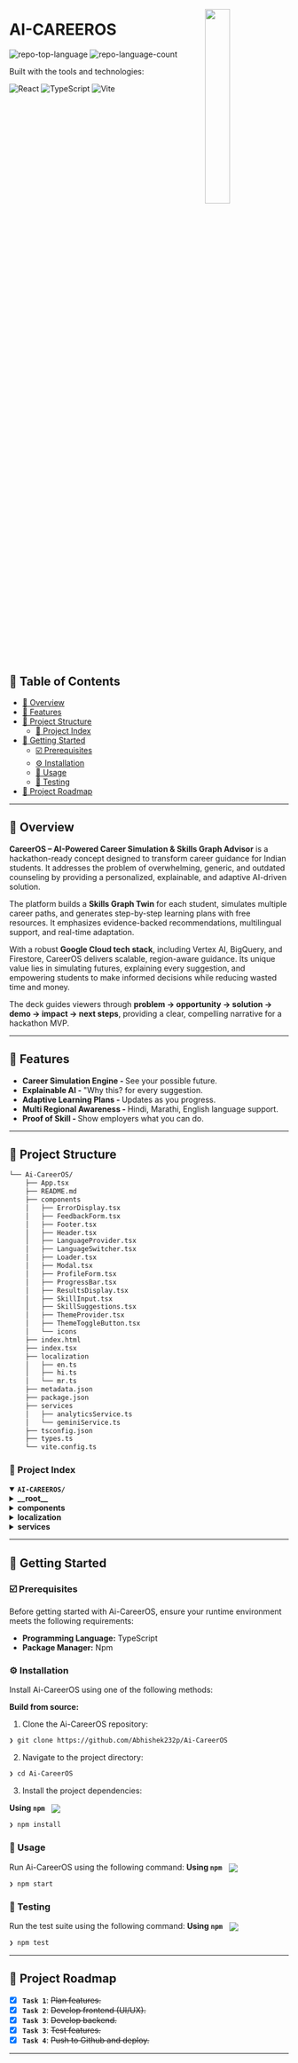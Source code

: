 <div align="left" style="position: relative;">
<img src="https://img.icons8.com/external-tal-revivo-duo-tal-revivo/100/external-markdown-a-lightweight-markup-language-with-plain-text-formatting-syntax-logo-duo-tal-revivo.png" align="right" width="30%" style="margin: -20px 0 0 20px;">
<h1>AI-CAREEROS</h1>
<p align="left">
	<img src="https://img.shields.io/github/languages/top/Abhishek232p/Ai-CareerOS?style=plastic&color=b300ff" alt="repo-top-language">
	<img src="https://img.shields.io/github/languages/count/Abhishek232p/Ai-CareerOS?style=plastic&color=b300ff" alt="repo-language-count">
</p>
<p align="left">Built with the tools and technologies:</p>
<p align="left">
	<img src="https://img.shields.io/badge/React-61DBFB.svg?style=plastic&logo=React&logoColor=white" alt="React">
	<img src="https://img.shields.io/badge/TypeScript-3178C6.svg?style=plastic&logo=TypeScript&logoColor=black" alt="TypeScript">
	<img src="https://img.shields.io/badge/Vite-41D1FF.svg?style=plastic&logo=Vite&logoColor=white" alt="Vite">
</p>
</div>
<br clear="right">

## 🔗 Table of Contents

- [📍 Overview](#-overview)
- [👾 Features](#-features)
- [📁 Project Structure](#-project-structure)
  - [📂 Project Index](#-project-index)
- [🚀 Getting Started](#-getting-started)
  - [☑️ Prerequisites](#-prerequisites)
  - [⚙️ Installation](#-installation)
  - [🤖 Usage](#🤖-usage)
  - [🧪 Testing](#🧪-testing)
- [📌 Project Roadmap](#-project-roadmap)
---

## 📍 Overview
<p>
    <strong>CareerOS – AI-Powered Career Simulation & Skills Graph Advisor</strong> is a hackathon-ready concept designed to transform career guidance for Indian students. It addresses the problem of overwhelming, generic, and outdated counseling by providing a personalized, explainable, and adaptive AI-driven solution.
  </p>
  <p>
    The platform builds a <strong>Skills Graph Twin</strong> for each student, simulates multiple career paths, and generates step-by-step learning plans with free resources. It emphasizes evidence-backed recommendations, multilingual support, and real-time adaptation.
  </p>
  <p>
    With a robust <strong>Google Cloud tech stack</strong>, including Vertex AI, BigQuery, and Firestore, CareerOS delivers scalable, region-aware guidance. Its unique value lies in simulating futures, explaining every suggestion, and empowering students to make informed decisions while reducing wasted time and money.
  </p>
  <p>
    The deck guides viewers through <strong>problem → opportunity → solution → demo → impact → next steps</strong>, providing a clear, compelling narrative for a hackathon MVP.
  </p>
  
---

## 👾 Features
<ul>
	<li><b>Career Simulation Engine - </b> See your possible future.</li>
	<li><b>Explainable AI - </b>"Why this? for every suggestion.</li>
	<li><b>Adaptive Learning Plans - </b>Updates as you progress.</li>
	<li><b>Multi Regional Awareness - </b>Hindi, Marathi, English language support.</li>
	<li><b>Proof of Skill - </b>Show employers what you can do.</li>
</ul>

---

## 📁 Project Structure

```sh
└── Ai-CareerOS/
    ├── App.tsx
    ├── README.md
    ├── components
    │   ├── ErrorDisplay.tsx
    │   ├── FeedbackForm.tsx
    │   ├── Footer.tsx
    │   ├── Header.tsx
    │   ├── LanguageProvider.tsx
    │   ├── LanguageSwitcher.tsx
    │   ├── Loader.tsx
    │   ├── Modal.tsx
    │   ├── ProfileForm.tsx
    │   ├── ProgressBar.tsx
    │   ├── ResultsDisplay.tsx
    │   ├── SkillInput.tsx
    │   ├── SkillSuggestions.tsx
    │   ├── ThemeProvider.tsx
    │   ├── ThemeToggleButton.tsx
    │   └── icons
    ├── index.html
    ├── index.tsx
    ├── localization
    │   ├── en.ts
    │   ├── hi.ts
    │   └── mr.ts
    ├── metadata.json
    ├── package.json
    ├── services
    │   ├── analyticsService.ts
    │   └── geminiService.ts
    ├── tsconfig.json
    ├── types.ts
    └── vite.config.ts
```


### 📂 Project Index
<details open>
	<summary><b><code>AI-CAREEROS/</code></b></summary>
	<details> <!-- __root__ Submodule -->
		<summary><b>__root__</b></summary>
		<blockquote>
			<table>
			<tr>
				<td><b><a href='https://github.com/Abhishek232p/Ai-CareerOS/blob/master/types.ts'>types.ts</a></b></td>
				<td></td>
			</tr>
			<tr>
				<td><b><a href='https://github.com/Abhishek232p/Ai-CareerOS/blob/master/tsconfig.json'>tsconfig.json</a></b></td>
				<td></td>
			</tr>
			<tr>
				<td><b><a href='https://github.com/Abhishek232p/Ai-CareerOS/blob/master/App.tsx'>App.tsx</a></b></td>
				<td></td>
			</tr>
			<tr>
				<td><b><a href='https://github.com/Abhishek232p/Ai-CareerOS/blob/master/metadata.json'>metadata.json</a></b></td>
				<td></td>
			</tr>
			<tr>
				<td><b><a href='https://github.com/Abhishek232p/Ai-CareerOS/blob/master/package.json'>package.json</a></b></td>
				<td></td>
			</tr>
			<tr>
				<td><b><a href='https://github.com/Abhishek232p/Ai-CareerOS/blob/master/vite.config.ts'>vite.config.ts</a></b></td>
				<td></td>
			</tr>
			<tr>
				<td><b><a href='https://github.com/Abhishek232p/Ai-CareerOS/blob/master/index.html'>index.html</a></b></td>
				<td></td>
			</tr>
			<tr>
				<td><b><a href='https://github.com/Abhishek232p/Ai-CareerOS/blob/master/index.tsx'>index.tsx</a></b></td>
				<td></td>
			</tr>
			</table>
		</blockquote>
	</details>
	<details> <!-- components Submodule -->
		<summary><b>components</b></summary>
		<blockquote>
			<table>
			<tr>
				<td><b><a href='https://github.com/Abhishek232p/Ai-CareerOS/blob/master/components/SkillInput.tsx'>SkillInput.tsx</a></b></td>
				<td></td>
			</tr>
			<tr>
				<td><b><a href='https://github.com/Abhishek232p/Ai-CareerOS/blob/master/components/LanguageSwitcher.tsx'>LanguageSwitcher.tsx</a></b></td>
				<td></td>
			</tr>
			<tr>
				<td><b><a href='https://github.com/Abhishek232p/Ai-CareerOS/blob/master/components/Footer.tsx'>Footer.tsx</a></b></td>
				<td></td>
			</tr>
			<tr>
				<td><b><a href='https://github.com/Abhishek232p/Ai-CareerOS/blob/master/components/ProfileForm.tsx'>ProfileForm.tsx</a></b></td>
				<td></td>
			</tr>
			<tr>
				<td><b><a href='https://github.com/Abhishek232p/Ai-CareerOS/blob/master/components/Loader.tsx'>Loader.tsx</a></b></td>
				<td></td>
			</tr>
			<tr>
				<td><b><a href='https://github.com/Abhishek232p/Ai-CareerOS/blob/master/components/ThemeToggleButton.tsx'>ThemeToggleButton.tsx</a></b></td>
				<td></td>
			</tr>
			<tr>
				<td><b><a href='https://github.com/Abhishek232p/Ai-CareerOS/blob/master/components/SkillSuggestions.tsx'>SkillSuggestions.tsx</a></b></td>
				<td></td>
			</tr>
			<tr>
				<td><b><a href='https://github.com/Abhishek232p/Ai-CareerOS/blob/master/components/Header.tsx'>Header.tsx</a></b></td>
				<td></td>
			</tr>
			<tr>
				<td><b><a href='https://github.com/Abhishek232p/Ai-CareerOS/blob/master/components/LanguageProvider.tsx'>LanguageProvider.tsx</a></b></td>
				<td></td>
			</tr>
			<tr>
				<td><b><a href='https://github.com/Abhishek232p/Ai-CareerOS/blob/master/components/ThemeProvider.tsx'>ThemeProvider.tsx</a></b></td>
				<td></td>
			</tr>
			<tr>
				<td><b><a href='https://github.com/Abhishek232p/Ai-CareerOS/blob/master/components/ProgressBar.tsx'>ProgressBar.tsx</a></b></td>
				<td></td>
			</tr>
			<tr>
				<td><b><a href='https://github.com/Abhishek232p/Ai-CareerOS/blob/master/components/FeedbackForm.tsx'>FeedbackForm.tsx</a></b></td>
				<td></td>
			</tr>
			<tr>
				<td><b><a href='https://github.com/Abhishek232p/Ai-CareerOS/blob/master/components/ErrorDisplay.tsx'>ErrorDisplay.tsx</a></b></td>
				<td></td>
			</tr>
			<tr>
				<td><b><a href='https://github.com/Abhishek232p/Ai-CareerOS/blob/master/components/ResultsDisplay.tsx'>ResultsDisplay.tsx</a></b></td>
				<td></td>
			</tr>
			<tr>
				<td><b><a href='https://github.com/Abhishek232p/Ai-CareerOS/blob/master/components/Modal.tsx'>Modal.tsx</a></b></td>
				<td></td>
			</tr>
			</table>
			<details>
				<summary><b>icons</b></summary>
				<blockquote>
					<table>
					<tr>
						<td><b><a href='https://github.com/Abhishek232p/Ai-CareerOS/blob/master/components/icons/XCircleIcon.tsx'>XCircleIcon.tsx</a></b></td>
						<td></td>
					</tr>
					<tr>
						<td><b><a href='https://github.com/Abhishek232p/Ai-CareerOS/blob/master/components/icons/DocumentDownloadIcon.tsx'>DocumentDownloadIcon.tsx</a></b></td>
						<td></td>
					</tr>
					<tr>
						<td><b><a href='https://github.com/Abhishek232p/Ai-CareerOS/blob/master/components/icons/AcademicCapIcon.tsx'>AcademicCapIcon.tsx</a></b></td>
						<td></td>
					</tr>
					<tr>
						<td><b><a href='https://github.com/Abhishek232p/Ai-CareerOS/blob/master/components/icons/SparklesIcon.tsx'>SparklesIcon.tsx</a></b></td>
						<td></td>
					</tr>
					<tr>
						<td><b><a href='https://github.com/Abhishek232p/Ai-CareerOS/blob/master/components/icons/MoonIcon.tsx'>MoonIcon.tsx</a></b></td>
						<td></td>
					</tr>
					<tr>
						<td><b><a href='https://github.com/Abhishek232p/Ai-CareerOS/blob/master/components/icons/XIcon.tsx'>XIcon.tsx</a></b></td>
						<td></td>
					</tr>
					<tr>
						<td><b><a href='https://github.com/Abhishek232p/Ai-CareerOS/blob/master/components/icons/PlusCircleIcon.tsx'>PlusCircleIcon.tsx</a></b></td>
						<td></td>
					</tr>
					<tr>
						<td><b><a href='https://github.com/Abhishek232p/Ai-CareerOS/blob/master/components/icons/VideoCameraIcon.tsx'>VideoCameraIcon.tsx</a></b></td>
						<td></td>
					</tr>
					<tr>
						<td><b><a href='https://github.com/Abhishek232p/Ai-CareerOS/blob/master/components/icons/ChevronDownIcon.tsx'>ChevronDownIcon.tsx</a></b></td>
						<td></td>
					</tr>
					<tr>
						<td><b><a href='https://github.com/Abhishek232p/Ai-CareerOS/blob/master/components/icons/BriefcaseIcon.tsx'>BriefcaseIcon.tsx</a></b></td>
						<td></td>
					</tr>
					<tr>
						<td><b><a href='https://github.com/Abhishek232p/Ai-CareerOS/blob/master/components/icons/LightBulbIcon.tsx'>LightBulbIcon.tsx</a></b></td>
						<td></td>
					</tr>
					<tr>
						<td><b><a href='https://github.com/Abhishek232p/Ai-CareerOS/blob/master/components/icons/StarIcon.tsx'>StarIcon.tsx</a></b></td>
						<td></td>
					</tr>
					<tr>
						<td><b><a href='https://github.com/Abhishek232p/Ai-CareerOS/blob/master/components/icons/ComputerDesktopIcon.tsx'>ComputerDesktopIcon.tsx</a></b></td>
						<td></td>
					</tr>
					<tr>
						<td><b><a href='https://github.com/Abhishek232p/Ai-CareerOS/blob/master/components/icons/SearchIcon.tsx'>SearchIcon.tsx</a></b></td>
						<td></td>
					</tr>
					<tr>
						<td><b><a href='https://github.com/Abhishek232p/Ai-CareerOS/blob/master/components/icons/LanguageIcon.tsx'>LanguageIcon.tsx</a></b></td>
						<td></td>
					</tr>
					<tr>
						<td><b><a href='https://github.com/Abhishek232p/Ai-CareerOS/blob/master/components/icons/UserIcon.tsx'>UserIcon.tsx</a></b></td>
						<td></td>
					</tr>
					<tr>
						<td><b><a href='https://github.com/Abhishek232p/Ai-CareerOS/blob/master/components/icons/ExclamationTriangleIcon.tsx'>ExclamationTriangleIcon.tsx</a></b></td>
						<td></td>
					</tr>
					<tr>
						<td><b><a href='https://github.com/Abhishek232p/Ai-CareerOS/blob/master/components/icons/SaveIcon.tsx'>SaveIcon.tsx</a></b></td>
						<td></td>
					</tr>
					<tr>
						<td><b><a href='https://github.com/Abhishek232p/Ai-CareerOS/blob/master/components/icons/ClipboardCheckIcon.tsx'>ClipboardCheckIcon.tsx</a></b></td>
						<td></td>
					</tr>
					<tr>
						<td><b><a href='https://github.com/Abhishek232p/Ai-CareerOS/blob/master/components/icons/SunIcon.tsx'>SunIcon.tsx</a></b></td>
						<td></td>
					</tr>
					<tr>
						<td><b><a href='https://github.com/Abhishek232p/Ai-CareerOS/blob/master/components/icons/LocationMarkerIcon.tsx'>LocationMarkerIcon.tsx</a></b></td>
						<td></td>
					</tr>
					<tr>
						<td><b><a href='https://github.com/Abhishek232p/Ai-CareerOS/blob/master/components/icons/CheckCircleIcon.tsx'>CheckCircleIcon.tsx</a></b></td>
						<td></td>
					</tr>
					<tr>
						<td><b><a href='https://github.com/Abhishek232p/Ai-CareerOS/blob/master/components/icons/PrinterIcon.tsx'>PrinterIcon.tsx</a></b></td>
						<td></td>
					</tr>
					</table>
				</blockquote>
			</details>
		</blockquote>
	</details>
	<details> <!-- localization Submodule -->
		<summary><b>localization</b></summary>
		<blockquote>
			<table>
			<tr>
				<td><b><a href='https://github.com/Abhishek232p/Ai-CareerOS/blob/master/localization/en.ts'>en.ts</a></b></td>
				<td></td>
			</tr>
			<tr>
				<td><b><a href='https://github.com/Abhishek232p/Ai-CareerOS/blob/master/localization/hi.ts'>hi.ts</a></b></td>
				<td></td>
			</tr>
			<tr>
				<td><b><a href='https://github.com/Abhishek232p/Ai-CareerOS/blob/master/localization/mr.ts'>mr.ts</a></b></td>
				<td></td>
			</tr>
			</table>
		</blockquote>
	</details>
	<details> <!-- services Submodule -->
		<summary><b>services</b></summary>
		<blockquote>
			<table>
			<tr>
				<td><b><a href='https://github.com/Abhishek232p/Ai-CareerOS/blob/master/services/geminiService.ts'>geminiService.ts</a></b></td>
				<td></td>
			</tr>
			<tr>
				<td><b><a href='https://github.com/Abhishek232p/Ai-CareerOS/blob/master/services/analyticsService.ts'>analyticsService.ts</a></b></td>
				<td></td>
			</tr>
			</table>
		</blockquote>
	</details>
</details>

---
## 🚀 Getting Started

### ☑️ Prerequisites

Before getting started with Ai-CareerOS, ensure your runtime environment meets the following requirements:

- **Programming Language:** TypeScript
- **Package Manager:** Npm


### ⚙️ Installation

Install Ai-CareerOS using one of the following methods:

**Build from source:**

1. Clone the Ai-CareerOS repository:
```sh
❯ git clone https://github.com/Abhishek232p/Ai-CareerOS
```

2. Navigate to the project directory:
```sh
❯ cd Ai-CareerOS
```

3. Install the project dependencies:


**Using `npm`** &nbsp; [<img align="center" src="https://img.shields.io/badge/npm-CB3837.svg?style={badge_style}&logo=npm&logoColor=white" />](https://www.npmjs.com/)

```sh
❯ npm install
```




### 🤖 Usage
Run Ai-CareerOS using the following command:
**Using `npm`** &nbsp; [<img align="center" src="https://img.shields.io/badge/npm-CB3837.svg?style={badge_style}&logo=npm&logoColor=white" />](https://www.npmjs.com/)

```sh
❯ npm start
```


### 🧪 Testing
Run the test suite using the following command:
**Using `npm`** &nbsp; [<img align="center" src="https://img.shields.io/badge/npm-CB3837.svg?style={badge_style}&logo=npm&logoColor=white" />](https://www.npmjs.com/)

```sh
❯ npm test
```


---
## 📌 Project Roadmap

- [X] **`Task 1`**: <strike>Plan features.</strike>
- [X] **`Task 2`**: <strike>Develop frontend (UI/UX).</strike>
- [X] **`Task 3`**: <strike>Develop backend.</strike>
- [X] **`Task 3`**: <strike>Test features.</strike>
- [X] **`Task 4`**: <strike>Push to Github and deploy.</strike>

---
